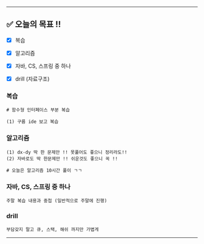 ----------------------------------------------------------------------------

## ✅ 오늘의 목표 !!
- [x]  복습
- [x]  알고리즘
- [x]  자바, CS, 스프링 중 하나
- [x]  drill (자료구조)


### 복습

```
# 함수형 인터페이스 부분 복습

(1) 구름 ide 보고 복습
```


### 알고리즘

```
(1) dx-dy 딱 한 문제만 !! 못풀어도 좋으니 정리라도!!
(2) 자바로도 딱 한문제만 !! 쉬운것도 좋으니 꼭 !!

# 오늘은 알고리즘 10시간 풀이 ㄱㄱ
```

### 자바, CS, 스프링 중 하나

```
주말 복습 내용과 중첩 (일반적으로 주말에 진행)
```

### drill

```
부담갖지 말고 큐, 스택, 해쉬 까지만 가볍게
```
----------------------------------------------------------------------------
